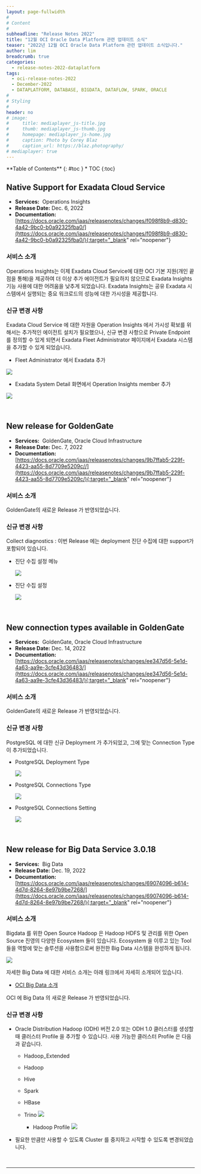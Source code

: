 ```yaml
---
layout: page-fullwidth
#
# Content
#
subheadline: "Release Notes 2022"
title: "12월 OCI Oracle Data Platform 관련 업데이트 소식"
teaser: "2022년 12월 OCI Oracle Data Platform 관련 업데이트 소식입니다."
author: lim
breadcrumb: true
categories:
  - release-notes-2022-dataplatform
tags:
  - oci-release-notes-2022
  - December-2022
  - DATAPLATFORM, DATABASE, BIGDATA, DATAFLOW, SPARK, ORACLE
#
# Styling
#
header: no
# image:
#     title: mediaplayer_js-title.jpg
#     thumb: mediaplayer_js-thumb.jpg
#     homepage: mediaplayer_js-home.jpg
#     caption: Photo by Corey Blaz
#     caption_url: https://blaz.photography/
# mediaplayer: true
---
```


<div class="panel radius" markdown="1">
**Table of Contents**
{: #toc }
*  TOC
{:toc}
</div>


## Native Support for Exadata Cloud Service
* **Services:**  Operations Insights
* **Release Date:** Dec. 6, 2022
* **Documentation:**
[https://docs.oracle.com/iaas/releasenotes/changes/f098f8b9-d830-4a42-9bc0-b0a92325fba0/](https://docs.oracle.com/iaas/releasenotes/changes/f098f8b9-d830-4a42-9bc0-b0a92325fba0/){:target="_blank" rel="noopener"}

### 서비스 소개
Operations Insights는 이제 Exadata Cloud Service에 대한 OCI 기본 지원(개인 끝점을 통해)을 제공하여 더 이상 추가 에이전트가 필요하지 않으므로 Exadata Insights 기능 사용에 대한 어려움을 낮추게 되었습니다. Exadata Insights는 공유 Exadata 시스템에서 실행되는 중요 워크로드의 성능에 대한 가시성을 제공합니다.


### 신규 변경 사항

Exadata Cloud Service 에 대한 자원을 Operation Insights 에서 가시성 확보를 위해서는 추가적인 에이전트 설치가 필요했으나, 신규 변경 사항으로 Private Endpoint 를 정의할 수 있게 되면서 Exadata Fleet Administrator 페이지에서 Exadata 시스템을 추가할 수 있게 되었습니다.

* Fleet Administrator 에서 Exadata 추가

![](/assets/img/dataplatform/2022/release-note/db-bigdata/2022/12/01.oci_release_note_12_operation_insights_change_exa_support_01.png)

* Exadata System Detail 화면에서 Operation Insights member 추가

![](/assets/img/dataplatform/2022/release-note/db-bigdata/2022/12/02.oci_release_note_12_operation_insights_change_exa_support_02.png)

<br>

## New release for GoldenGate
* **Services:**  GoldenGate, Oracle Cloud Infrastructure
* **Release Date:** Dec. 7, 2022
* **Documentation:**
[https://docs.oracle.com/iaas/releasenotes/changes/9b7ffab5-229f-4423-aa55-8d7709e5209c//](https://docs.oracle.com/iaas/releasenotes/changes/9b7ffab5-229f-4423-aa55-8d7709e5209c/){:target="_blank" rel="noopener"}

### 서비스 소개
GoldenGate의 새로운 Release 가 반영되었습니다. 

### 신규 변경 사항

Collect diagnostics : 이번 Release 에는 deployment 진단 수집에 대한 support가 포함되어 있습니다.

* 진단 수집 설정 메뉴

    ![](/assets/img/dataplatform/2022/release-note/db-bigdata/2022/12/03.oci_release_note_12_goldengate_diagnostic_01.png)

* 진단 수집 설정

    ![](/assets/img/dataplatform/2022/release-note/db-bigdata/2022/12/04.oci_release_note_12_goldengate_diagnostic_02.png)

<br>

## New connection types available in GoldenGate
* **Services:**  GoldenGate, Oracle Cloud Infrastructure
* **Release Date:** Dec. 14, 2022
* **Documentation:**
[https://docs.oracle.com/iaas/releasenotes/changes/ee347d56-5e1d-4a63-aa9e-3cfe43d36483/](https://docs.oracle.com/iaas/releasenotes/changes/ee347d56-5e1d-4a63-aa9e-3cfe43d36483/){:target="_blank" rel="noopener"}

### 서비스 소개
GoldenGate의 새로운 Release 가 반영되었습니다. 

### 신규 변경 사항

PostgreSQL 에 대한 신규 Deployment 가 추가되었고, 그에 맞는 Connection Type 이 추가되었습니다.

* PostgreSQL Deployment Type

    ![](/assets/img/dataplatform/2022/release-note/db-bigdata/2022/12/05.oci_release_note_12_goldengate_new_db_01.png)

* PostgreSQL Connections Type

    ![](/assets/img/dataplatform/2022/release-note/db-bigdata/2022/12/06.oci_release_note_12_goldengate_new_db_conn_01.png)

* PostgreSQL Connections Setting

    ![](/assets/img/dataplatform/2022/release-note/db-bigdata/2022/12/07.oci_release_note_12_goldengate_new_db_conn_02.png)

<br>

## New release for Big Data Service 3.0.18
* **Services:**  Big Data
* **Release Date:** Dec. 19, 2022
* **Documentation:**
[https://docs.oracle.com/iaas/releasenotes/changes/69074096-b614-4d7d-8264-8e97b9be7268/](https://docs.oracle.com/iaas/releasenotes/changes/69074096-b614-4d7d-8264-8e97b9be7268/){:target="_blank" rel="noopener"}

### 서비스 소개
Bigdata 를 위한 Open Source Hadoop 은 Hadoop HDFS 및 관리를 위한 Open Source 진영의 다양한 Ecosystem 들이 있습니다. Ecosystem 을 이루고 있는 Tool 들을 역할에 맞는 솔루션을 사용함으로써 완전한 Big Data 시스템을 완성하게 됩니다.

![](/assets/img/database/2022/05/06_oci_database_releasenote_bigdata_hadoop_echosystem.png)

자세한 Big Data 에 대한 서비스 소개는 아래 링크에서 자세히 소개되어 있습니다.

* [OCI Big Data 소개](/dataplatform/2022-10-07-oracle-bigdata-service-overview/)

OCI 에 Big Data 의 새로운 Release 가 반영되었습니다. 

### 신규 변경 사항

* Oracle Distribution Hadoop (ODH) 버전 2.0 또는 ODH 1.0 클러스터를 생성할 때 클러스터 Profile 을 추가할 수 있습니다. 사용 가능한 클러스터 Profile 은 다음과 같습니다.
    * Hadoop_Extended
    * Hadoop
    * Hive
    * Spark
    * HBase
    * Trino
        ![](/assets/img/dataplatform/2022/release-note/db-bigdata/2022/12/08.oci_release_note_12_bigdata_cluster_profile_01.png)

      * Hadoop Profile
         ![](/assets/img/dataplatform/2022/release-note/db-bigdata/2022/12/09.oci_release_note_12_bigdata_cluster_profile_02.png)     

* 필요한 만큼만 사용할 수 있도록 Cluster 를 중지하고 시작할 수 있도록 변경되었습니다.


<br>

---
